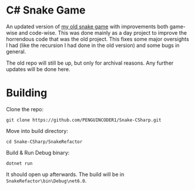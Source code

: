 # C# Snake Game

An updated version of [my old snake game](https://github.com/PENGUINCODER1/Snake-Game) with improvements both game-wise and code-wise.
This was done mainly as a day project to improve the horrendous code that was the old project. This fixes some major oversights I had (like the recursion I had done in the old version) and some bugs in general.

The old repo will still be up, but only for archival reasons. Any further updates will be done here.

# Building
Clone the repo:
    
    git clone https://github.com/PENGUINCODER1/Snake-CSharp.git

Move into build directory:
    
    cd Snake-CSharp/SnakeRefactor

Build & Run Debug binary:
    
    dotnet run

It should open up afterwards. The build will be in `SnakeRefactor\bin\Debug\net6.0`.
